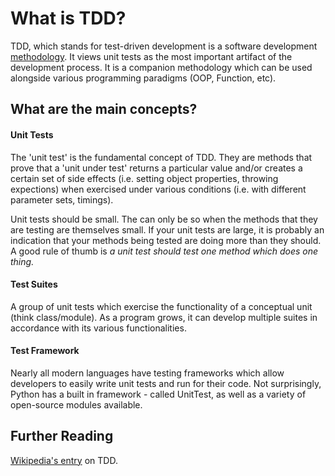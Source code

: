 # What is TDD?
TDD, which stands for test-driven development is a software development [methodology](https://www.google.com/search?q=methodology&oq=methodology). It views unit tests as the most important artifact of the development process.  It is a companion methodology which can be used alongside various programming paradigms (OOP, Function, etc).


## What are the main concepts?

#### Unit Tests
The 'unit test' is the fundamental concept of TDD.  They are methods that prove that a 'unit under test' returns a particular value and/or creates a certain set of side effects (i.e. setting object properties, throwing expections) when exercised under various conditions (i.e. with different parameter sets, timings).

Unit tests should be small.  The can only be so when the methods that they are testing are themselves small.  If your unit tests are large, it is probably an indication that your methods being tested are doing more than they should.  A good rule of thumb is *a unit test should test one method which does one thing.*

#### Test Suites
A group of unit tests which exercise the functionality of a conceptual unit 
(think class/module).  As a program grows, it can develop multiple suites 
in accordance with its various functionalities.

#### Test Framework  
Nearly all modern languages have testing frameworks which allow developers 
to easily write unit tests and run for their code. Not surprisingly, Python has 
a built in framework - called UnitTest, as well as a variety of open-source 
modules available.

## Further Reading
[Wikipedia's entry](http://en.wikipedia.org/wiki/Test-driven_development) on TDD.
